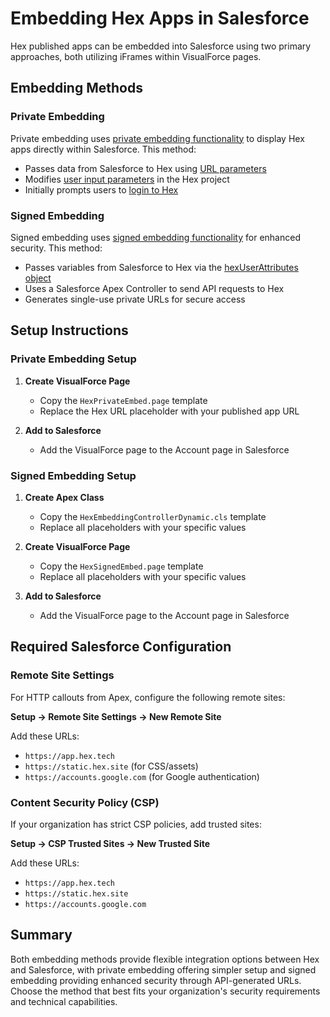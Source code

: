 # Embedding Hex Apps in Salesforce

Hex published apps can be embedded into Salesforce using two primary approaches, both utilizing iFrames within VisualForce pages.

## Embedding Methods

### Private Embedding
Private embedding uses [private embedding functionality](https://learn.hex.tech/docs/share-insights/embedding/public-and-private-embedding#private-embedding) to display Hex apps directly within Salesforce. This method:

- Passes data from Salesforce to Hex using [URL parameters](https://learn.hex.tech/docs/share-insights/apps/publish-and-share-apps#manually-specify-input-parameter-values-as-url-parameters)
- Modifies [user input parameters](https://learn.hex.tech/docs/explore-data/cells/input-cells/input-cells-introduction#add-an-input-cell) in the Hex project
- Initially prompts users to [login to Hex](https://learn.hex.tech/docs/administration/sso)

### Signed Embedding
Signed embedding uses [signed embedding functionality](https://learn.hex.tech/docs/share-insights/embedding/signed-embedding) for enhanced security. This method:

- Passes variables from Salesforce to Hex via the [hexUserAttributes object](https://learn.hex.tech/docs/api/api-reference#operation/CreatePresignedUrl)
- Uses a Salesforce Apex Controller to send API requests to Hex
- Generates single-use private URLs for secure access

## Setup Instructions

### Private Embedding Setup

1. **Create VisualForce Page**
   - Copy the `HexPrivateEmbed.page` template
   - Replace the Hex URL placeholder with your published app URL

2. **Add to Salesforce**
   - Add the VisualForce page to the Account page in Salesforce

### Signed Embedding Setup

1. **Create Apex Class**
   - Copy the `HexEmbeddingControllerDynamic.cls` template
   - Replace all placeholders with your specific values

2. **Create VisualForce Page**
   - Copy the `HexSignedEmbed.page` template
   - Replace all placeholders with your specific values

3. **Add to Salesforce**
   - Add the VisualForce page to the Account page in Salesforce

## Required Salesforce Configuration

### Remote Site Settings
For HTTP callouts from Apex, configure the following remote sites:

**Setup → Remote Site Settings → New Remote Site**

Add these URLs:
- `https://app.hex.tech`
- `https://static.hex.site` (for CSS/assets)
- `https://accounts.google.com` (for Google authentication)

### Content Security Policy (CSP)
If your organization has strict CSP policies, add trusted sites:

**Setup → CSP Trusted Sites → New Trusted Site**

Add these URLs:
- `https://app.hex.tech`
- `https://static.hex.site`
- `https://accounts.google.com`

## Summary

Both embedding methods provide flexible integration options between Hex and Salesforce, with private embedding offering simpler setup and signed embedding providing enhanced security through API-generated URLs. Choose the method that best fits your organization's security requirements and technical capabilities.
